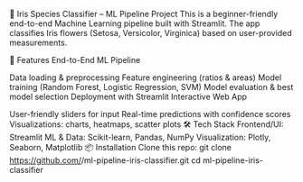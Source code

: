 🌸 Iris Species Classifier – ML Pipeline Project
This is a beginner-friendly end-to-end Machine Learning pipeline built with Streamlit.
The app classifies Iris flowers (Setosa, Versicolor, Virginica) based on user-provided measurements.

🚀 Features
End-to-End ML Pipeline

Data loading & preprocessing
Feature engineering (ratios & areas)
Model training (Random Forest, Logistic Regression, SVM)
Model evaluation & best model selection
Deployment with Streamlit
Interactive Web App

User-friendly sliders for input
Real-time predictions with confidence scores
Visualizations: charts, heatmaps, scatter plots
🛠 Tech Stack
Frontend/UI: Streamlit
ML & Data: Scikit-learn, Pandas, NumPy
Visualization: Plotly, Seaborn, Matplotlib
📦 Installation
Clone this repo:
git clone https://github.com/<your-username>/ml-pipeline-iris-classifier.git
cd ml-pipeline-iris-classifier
